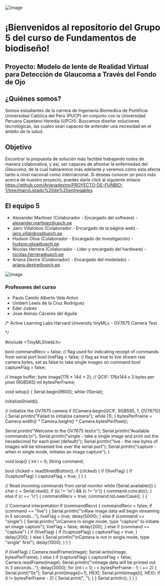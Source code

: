 



![image](https://github.com/Arianadextre/PROYECTO-DE-FUNBIO-1/assets/143019386/573b708a-189b-4f4f-b55b-4b443c69c8d5)



# ¡Bienvenidos al repositorio del Grupo 5 del curso de Fundamentos de biodiseño!
## Proyecto: Modelo de lente de Realidad Virtual para Detección de Glaucoma a Través del Fondo de Ojo 


## ¿Quiénes somos?

Somos estudiantes de la carrera de Ingeniería Biomedíca de Pontificia Universidad Católica del Perú (PUCP) en conjunto con la Universidad Peruana Cayetano Heredia (UPCH). Buscamos diseñar soluciones tecnológicas, las cuales sean capaces de antender una necesidad en el ámbito de la salud.

## Objetivo
Encontrar la propuesta de solución más factible trabajando todos de manera colaborativa, y así, ser capaces de afrontar la enfermedad del *Glaucoma*, de la cual hablaremos más adelante y veremos cómo esta afecta tanto a nivel nacional como internacional.
Si deseas conocer un poco más acerca de nuestro proyecto, puedes darle click al siguiente enlace: https://github.com/Arianadextre/PROYECTO-DE-FUNBIO-1/tree/main/Listado%20de%20entregables

##  El equipo 5

- Alexander Martinez (Colaborador - Encargado del software) - alexander.martinez@upch.pe
- Jairo Villalobos (Colaborador - Encargado de la página web) - jairo.villalobos@upch.pe
- Hudson Oliva (Colaborador - Encargado de investigación) - hudson.oliva@upch.pe
- Nicolas Herrera (Colaborador - Líder y encargado del hardware) - nicolas.herrera@upch.pe
- Ariana Dextre (Colaborador) - Encargado del modelado) - ariana.dextre@upch.pe

![image](https://github.com/Arianadextre/PROYECTO-DE-FUNBIO-1/assets/143018747/2fdf4355-d1e9-4c19-b177-c2106f5e71fb)

### Profesores del curso

- Paulo Camilo Alberto Vela Anton
- Umbert Lewis de la Cruz Rodriguez
- Eder Juárez
- Jose Alonso Cáceres del Aguila


/*
  Active Learning Labs
  Harvard University 
  tinyMLx - OV7675 Camera Test

*/

#include <TinyMLShield.h>

bool commandRecv = false; // flag used for indicating receipt of commands from serial port
bool liveFlag = false; // flag as true to live stream raw camera bytes, set as false to take single images on command
bool captureFlag = false;

// Image buffer;
byte image[176 * 144 * 2]; // QCIF: 176x144 x 2 bytes per pixel (RGB565)
int bytesPerFrame;

void setup() {
  Serial.begin(9600);
  while (!Serial);

  initializeShield();

  // Initialize the OV7675 camera
  if (!Camera.begin(QCIF, RGB565, 1, OV7675)) {
    Serial.println("Failed to initialize camera");
    while (1);
  }
  bytesPerFrame = Camera.width() * Camera.height() * Camera.bytesPerPixel();

  Serial.println("Welcome to the OV7675 test\n");
  Serial.println("Available commands:\n");
  Serial.println("single - take a single image and print out the hexadecimal for each pixel (default)");
  Serial.println("live - the raw bytes of images will be streamed live over the serial port");
  Serial.println("capture - when in single mode, initiates an image capture");
}

void loop() {
  int i = 0;
  String command;

  bool clicked = readShieldButton();
  if (clicked) {
    if (!liveFlag) {
      if (!captureFlag) {
        captureFlag = true;
      }
    }
  }

  // Read incoming commands from serial monitor
  while (Serial.available()) {
    char c = Serial.read();
    if ((c != '\n') && (c != '\r')) {
      command.concat(c);
    } 
    else if (c == '\r') {
      commandRecv = true;
      command.toLowerCase();
    }
  }

  // Command interpretation
  if (commandRecv) {
    commandRecv = false;
    if (command == "live") {
      Serial.println("\nRaw image data will begin streaming in 5 seconds...");
      liveFlag = true;
      delay(5000);
    }
    else if (command == "single") {
      Serial.println("\nCamera in single mode, type \"capture\" to initiate an image capture");
      liveFlag = false;
      delay(200);
    }
    else if (command == "capture") {
      if (!liveFlag) {
        if (!captureFlag) {
          captureFlag = true;
        }
        delay(200);
      }
      else {
        Serial.println("\nCamera is not in single mode, type \"single\" first");
        delay(1000);
      }
    }
  }
  
  if (liveFlag) {
    Camera.readFrame(image);
    Serial.write(image, bytesPerFrame);
  }
  else {
    if (captureFlag) {
      captureFlag = false;
      Camera.readFrame(image);
      Serial.println("\nImage data will be printed out in 3 seconds...");
      delay(3000);
      for (int i = 0; i < bytesPerFrame - 1; i += 2) {
        Serial.print("0x");
        Serial.print(image[i+1], HEX);
        Serial.print(image[i], HEX);
        if (i != bytesPerFrame - 2) {
          Serial.print(", ");
        }
      }
      Serial.println();
    }
  }
}





